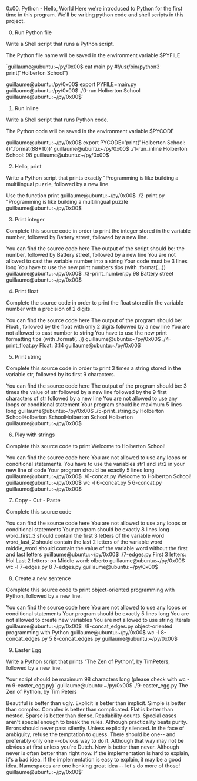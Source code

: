 0x00. Python - Hello, World
Here we're introduced to Python for the first time in this program. We'll be writing python code and shell scripts in this project.

0. Run Python file

Write a Shell script that runs a Python script.

The Python file name will be saved in the environment variable $PYFILE

`guillaume@ubuntu:~/py/0x00$ cat main.py #!/usr/bin/python3 print("Holberton School")

guillaume@ubuntu:/py/0x00$ export PYFILE=main.py guillaume@ubuntu:/py/0x00$ ./0-run Holberton School guillaume@ubuntu:~/py/0x00$`

1. Run inline

Write a Shell script that runs Python code.

The Python code will be saved in the environment variable $PYCODE

guillaume@ubuntu:~/py/0x00$ export PYCODE='print("Holberton School: {}".format(88+10))' guillaume@ubuntu:~/py/0x00$ ./1-run_inline Holberton School: 98 guillaume@ubuntu:~/py/0x00$

2. Hello, print

Write a Python script that prints exactly \"Programming is like building a multilingual puzzle, followed by a new line.

Use the function print
guillaume@ubuntu:~/py/0x00$ ./2-print.py \"Programming is like building a multilingual puzzle guillaume@ubuntu:~/py/0x00$

3. Print integer

Complete this source code in order to print the integer stored in the variable number, followed by Battery street, followed by a new line.

You can find the source code here
The output of the script should be:
the number, followed by Battery street,
followed by a new line
You are not allowed to cast the variable number into a string
Your code must be 3 lines long
You have to use the new print numbers tips (with .format(...))
guillaume@ubuntu:~/py/0x00$ ./3-print_number.py 98 Battery street guillaume@ubuntu:~/py/0x00$

4. Print float

Complete the source code in order to print the float stored in the variable number with a precision of 2 digits.

You can find the source code here
The output of the program should be:
Float:, followed by the float with only 2 digits
followed by a new line
You are not allowed to cast number to string
You have to use the new print formatting tips (with .format(...))
guillaume@ubuntu:~/py/0x00$ ./4-print_float.py Float: 3.14 guillaume@ubuntu:~/py/0x00$

5. Print string

Complete this source code in order to print 3 times a string stored in the variable str, followed by its first 9 characters.

You can find the source code here
The output of the program should be:
3 times the value of str
followed by a new line
followed by the 9 first characters of str
followed by a new line
You are not allowed to use any loops or conditional statement
Your program should be maximum 5 lines long
guillaume@ubuntu:~/py/0x00$ ./5-print_string.py Holberton SchoolHolberton SchoolHolberton School Holberton guillaume@ubuntu:~/py/0x00$

6. Play with strings

Complete this source code to print Welcome to Holberton School!

You can find the source code here
You are not allowed to use any loops or conditional statements.
You have to use the variables str1 and str2 in your new line of code
Your program should be exactly 5 lines long
guillaume@ubuntu:~/py/0x00$ ./6-concat.py Welcome to Holberton School! guillaume@ubuntu:~/py/0x00$ wc -l 6-concat.py 5 6-concat.py guillaume@ubuntu:~/py/0x00$

7. Copy - Cut - Paste

Complete this source code

You can find the source code here
You are not allowed to use any loops or conditional statements
Your program should be exactly 8 lines long
word_first_3 should contain the first 3 letters of the variable word
word_last_2 should contain the last 2 letters of the variable word
middle_word should contain the value of the variable word without the first and last letters
guillaume@ubuntu:~/py/0x00$ ./7-edges.py First 3 letters: Hol Last 2 letters: on Middle word: olberto guillaume@ubuntu:~/py/0x00$ wc -l 7-edges.py 8 7-edges.py guillaume@ubuntu:~/py/0x00$

8. Create a new sentence

Complete this source code to print object-oriented programming with Python, followed by a new line.

You can find the source code here
You are not allowed to use any loops or conditional statements
Your program should be exactly 5 lines long
You are not allowed to create new variables
You are not allowed to use string literals
guillaume@ubuntu:~/py/0x00$ ./8-concat_edges.py object-oriented programming with Python guillaume@ubuntu:~/py/0x00$ wc -l 8-concat_edges.py 5 8-concat_edges.py guillaume@ubuntu:~/py/0x00$

9. Easter Egg

Write a Python script that prints “The Zen of Python”, by TimPeters, followed by a new line.

Your script should be maximum 98 characters long (please check with wc -m 9-easter_egg.py)
`guillaume@ubuntu:~/py/0x00$ ./9-easter_egg.py The Zen of Python, by Tim Peters

Beautiful is better than ugly. Explicit is better than implicit. Simple is better than complex. Complex is better than complicated. Flat is better than nested. Sparse is better than dense. Readability counts. Special cases aren't special enough to break the rules. Although practicality beats purity. Errors should never pass silently. Unless explicitly silenced. In the face of ambiguity, refuse the temptation to guess. There should be one-- and preferably only one --obvious way to do it. Although that way may not be obvious at first unless you're Dutch. Now is better than never. Although never is often better than right now. If the implementation is hard to explain, it's a bad idea. If the implementation is easy to explain, it may be a good idea. Namespaces are one honking great idea -- let's do more of those! guillaume@ubuntu:~/py/0x00$`
